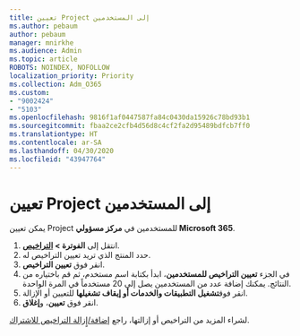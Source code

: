 ```yaml
---
title: تعيين Project إلى المستخدمين
ms.author: pebaum
author: pebaum
manager: mnirkhe
ms.audience: Admin
ms.topic: article
ROBOTS: NOINDEX, NOFOLLOW
localization_priority: Priority
ms.collection: Adm_O365
ms.custom:
- "9002424"
- "5103"
ms.openlocfilehash: 9816f1af0447587fa84c0430da15926c78bd93b1
ms.sourcegitcommit: fbaa2ce2cfb4d56d8c4cf2fa2d95489bdfcb7ff0
ms.translationtype: HT
ms.contentlocale: ar-SA
ms.lasthandoff: 04/30/2020
ms.locfileid: "43947764"
---
```

# <a name="assign-project-to-users"></a>تعيين Project إلى المستخدمين

يمكن تعيين Project للمستخدمين في **مركز مسؤولي Microsoft 365**.

1. انتقل إلى **الفوترة > [التراخيص](https://go.microsoft.com/fwlink/p/?linkid=842264)**.
2. حدد المنتج الذي تريد تعيين التراخيص له.
3. انقر فوق **تعيين التراخيص**.
4. في الجزء **تعيين التراخيص للمستخدمين**، ابدأ بكتابة اسم مستخدم، ثم قم باختياره من النتائج. يمكنك إضافة عدد من المستخدمين يصل إلى 20 مستخدماً في المرة الواحدة.
5. انقر فوق**تشغيل التطبيقات والخدمات أو إيقاف تشغيلها** للتعيين أو الإزالة.
6. انقر فوق **تعيين**، و**إغلاق**.

لشراء المزيد من التراخيص أو إزالتها، راجع [إضافة/إٍزالة التراخيص للاشتراك](https://docs.microsoft.com/microsoft-365/commerce/licenses/buy-licenses?view=o365-worldwide#add-or-remove-licenses-for-your-business-subscription).
